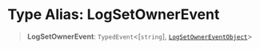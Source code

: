 # Type Alias: LogSetOwnerEvent

> **LogSetOwnerEvent**: `TypedEvent`\<\[`string`\], [`LogSetOwnerEventObject`](../interfaces/LogSetOwnerEventObject.md)\>
